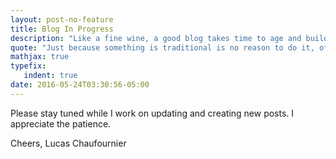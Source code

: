 ```yaml
---
layout: post-no-feature
title: Blog In Progress
description: "Like a fine wine, a good blog takes time to age and build quality"
quote: "Just because something is traditional is no reason to do it, of course. -- Lemony Snicket"
mathjax: true
typefix:
   indent: true
date: 2016-05-24T03:30:56-05:00
---
```

Please stay tuned while I work on updating and creating new posts. I appreciate the patience.

Cheers,
Lucas Chaufournier

